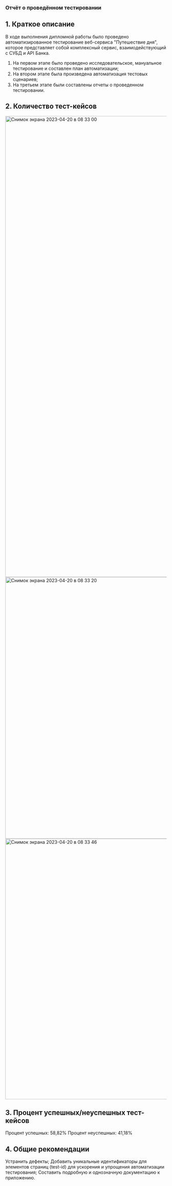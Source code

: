 ### Отчёт о проведённом тестировании

## 1. Краткое описание

В ходе выполнения дипломной работы было проведено автоматизированное тестирование веб-сервиса "Путешествие дня", которое представляет собой комплексный сервис, взаимодействующий с СУБД и API Банка.

1. На первом этапе было проведено исследовательское, мануальное тестирование и составлен план автоматизации;
1. На втором этапе была произведена автоматизация тестовых сценариев;
1. На третьем этапе были составлены отчеты о проведенном тестировании.

## 2. Количество тест-кейсов
<img width="1438" alt="Снимок экрана 2023-04-20 в 08 33 00" src="https://user-images.githubusercontent.com/113876711/233268812-15fa198b-42ce-4da6-98f1-78ca0eb395e5.png">
<img width="816" alt="Снимок экрана 2023-04-20 в 08 33 20" src="https://user-images.githubusercontent.com/113876711/233268856-5c879db0-be7c-415e-bcc0-e5ccba987958.png">
<img width="813" alt="Снимок экрана 2023-04-20 в 08 33 46" src="https://user-images.githubusercontent.com/113876711/233268868-4ff4d6e1-4bf7-4676-a6ea-35a3bde5518e.png">


## 3. Процент успешных/неуспешных тест-кейсов

Процент успешных: 58,82%
Процент неуспешных: 41,18%
## 4. Общие рекомендации

Устранить дефекты;
Добавить уникальные идентификаторы для элементов страниц (test-id) для ускорения и упрощения автоматизации тестирования;
Составить подробную и однозначную документацию к приложению.
